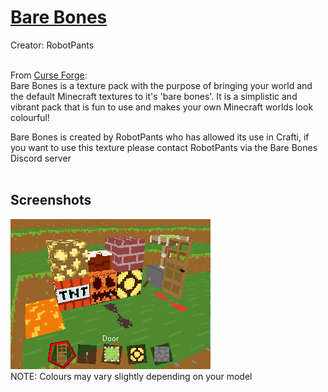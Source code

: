 # [Bare Bones](https://www.curseforge.com/minecraft/texture-packs/bare-bones-texture-pack)
Creator: RobotPants  
<br>

From [Curse Forge](https://www.curseforge.com/minecraft/texture-packs/bare-bones-texture-pack):  
Bare Bones is a texture pack with the purpose of bringing your world and the default Minecraft textures to it's 'bare bones'. It is a simplistic and vibrant pack that is fun to use and makes your own Minecraft worlds look colourful!

Bare Bones is created by RobotPants who has allowed its use in Crafti, if you want to use this texture please contact RobotPants via the Bare Bones Discord server  
<br>

## Screenshots
![screenshot](./screenshot.png)  
NOTE: Colours may vary slightly depending on your model

